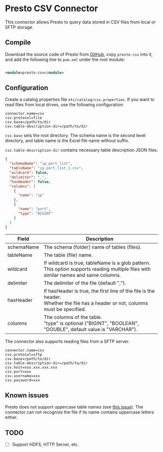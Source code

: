# Presto CSV Connector

This connector allows Presto to query data stored in CSV files from local or SFTP storage.

## Compile

Download the source code of Presto from [GitHub](https://github.com/prestodb/presto/), copy `presto-csv` into it, and add the following line to `pom.xml` under the root module:

```xml

<module>presto-csv</module>
```

## Configuration

Create a catalog properties file `etc/catalog/csv.properties`. If you want to read files from local drives, use the following configuration:

```
connector.name=csv
csv.protocol=file
csv.base=/path/to/dir
csv.table-description-dir=/path/to/dir
```

`csv.base` sets the root directory. The schema name is the second level directory, and table name is the Excel file name without suffix.

`csv.table-description-dir` contains necessary table description JSON files.

```json
{
  "schemaName": "ip_port_list",
  "tableName": "ip_port_list_1.csv",
  "wildcard": false,
  "delimiter": ",",
  "hasHeader": false,
  "columns": [
    {
      "name": "ip"
    },
    {
      "name": "port",
      "type": "BIGINT"
    }
  ]
}
```

| Field      | Description                                                                                                                            |
|------------|----------------------------------------------------------------------------------------------------------------------------------------|
| schemaName | The schema (folder) name of tables (files).                                                                                            |
| tableName  | The table (file) name.                                                                                                                 |
| wildcard   | If wildcard is true, tableName is a glob pattern.</br>This option supports reading multiple files with similar names and same columns. |
| delimiter  | The delimiter of the file (default ",").                                                                                               |
| hasHeader  | If hasHeader is true, the first line of the file is the header.</br>Whether the file has a header or not, columns must be specified.   |
| columns    | The columns of the table.</br>"type" is optional ("BIGINT", "BOOLEAN", "DOUBLE", default value is "VARCHAR").                          |

The connector also supports reading files from a SFTP server.

```
connector.name=csv
csv.protocol=sftp
csv.base=/path/to/dir
csv.table-description-dir=/path/to/dir
csv.host=xxx.xxx.xxx.xxx
csv.port=xxx
csv.username=xxx
csv.password=xxx
```

## Known issues

Presto does not support uppercase table names (see [this issue](https://github.com/prestodb/presto/issues/2863)). The connector can not recognize the file if its name contains
uppercase letters either.

## TODO

- [ ] Support HDFS, HTTP Server, etc.